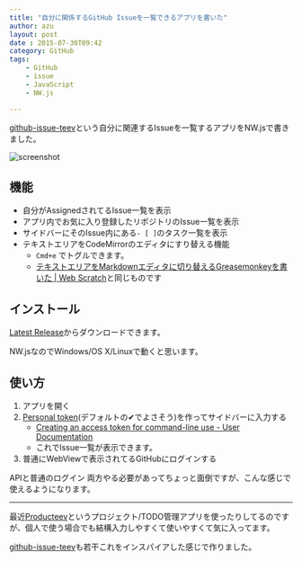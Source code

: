 ```yaml
---
title: "自分に関係するGitHub Issueを一覧できるアプリを書いた"
author: azu
layout: post
date : 2015-07-30T09:42
category: GitHub
tags:
    - GitHub
    - issue
    - JavaScript
    - NW.js

---
```


[github-issue-teev](https://github.com/azu/github-issue-teev "github-issue-teev")という自分に関連するIssueを一覧するアプリをNW.jsで書きました。

![screenshot](http://monosnap.com/image/2JTJWEqoZAFuSqqT57edf7xSEtqpwi.png)

## 機能

- 自分がAssignedされてるIssue一覧を表示
- アプリ内でお気に入り登録したリポジトリのIssue一覧を表示
- サイドバーにそのIssue内にある`- [ ]`のタスク一覧を表示
- テキストエリアをCodeMirrorのエディタにすり替える機能
    - `Cmd+e` でトグルできます。
    - [テキストエリアをMarkdownエディタに切り替えるGreasemonkeyを書いた | Web Scratch](https://efcl.info/2015/05/10/codemirror-anywhere/ "テキストエリアをMarkdownエディタに切り替えるGreasemonkeyを書いた | Web Scratch")と同じものです

## インストール

[Latest Release](https://github.com/azu/github-issue-teev/releases/latest)からダウンロードできます。

NW.jsなのでWindows/OS X/Linuxで動くと思います。

## 使い方

1. アプリを開く
2. [Personal token](https://github.com/settings/tokens)(デフォルトの✔でよさそう)を作ってサイドバーに入力する
    - [Creating an access token for command-line use - User Documentation](https://help.github.com/articles/creating-an-access-token-for-command-line-use/ "Creating an access token for command-line use - User Documentation")
    - これでIssue一覧が表示できます。
3. 普通にWebViewで表示されてるGitHubにログインする

APIと普通のログイン 両方やる必要があってちょっと面倒ですが、こんな感じで使えるようになります。

-----

最近[Producteev](https://producteev.com/ "Producteev")というプロジェクト/TODO管理アプリを使ったりしてるのですが、個人で使う場合でも結構入力しやすくて使いやすくて気に入ってます。

[github-issue-teev](https://github.com/azu/github-issue-teev "github-issue-teev")も若干これをインスパイアした感じで作りました。
